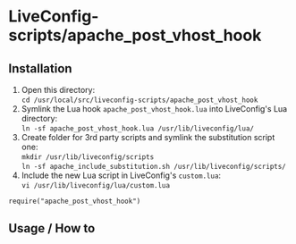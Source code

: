 # LiveConfig-scripts/apache_post_vhost_hook

## Installation

1. Open this directory:  
  `cd /usr/local/src/liveconfig-scripts/apache_post_vhost_hook`
2. Symlink the Lua hook `apache_post_vhost_hook.lua` into LiveConfig's Lua directory:  
  `ln -sf apache_post_vhost_hook.lua /usr/lib/liveconfig/lua/`   
3. Create folder for 3rd party scripts and symlink the substitution script one:  
  `mkdir /usr/lib/liveconfig/scripts`  
  `ln -sf apache_include_substitution.sh /usr/lib/liveconfig/scripts/`  
4. Include the new Lua script in LiveConfig's `custom.lua`:  
  `vi /usr/lib/liveconfig/lua/custom.lua`

```
require("apache_post_vhost_hook")
```

## Usage / How to
